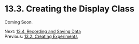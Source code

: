 # 13.3. Creating the Display Class

Coming Soon.

Next: [13.4. Recording and Saving Data](13.4.%20Recording%20and%20Saving%20Data.md)<br>
Previous: [13.2. Creating Experiments](13.2.%20Creating%20the%20Experiment%20Class.md)
